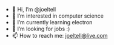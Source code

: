 - 👋 Hi, I’m @joeltell
- 👀 I’m interested in computer science
- 🌱 I’m currently learning electron
- 💞️ I’m looking for jobs :)
- 📫 How to reach me: joeltell@live.com

<!---
joeltell/joeltell is a ✨ special ✨ repository because its `README.md` (this file) appears on your GitHub profile.
You can click the Preview link to take a look at your changes.
--->

